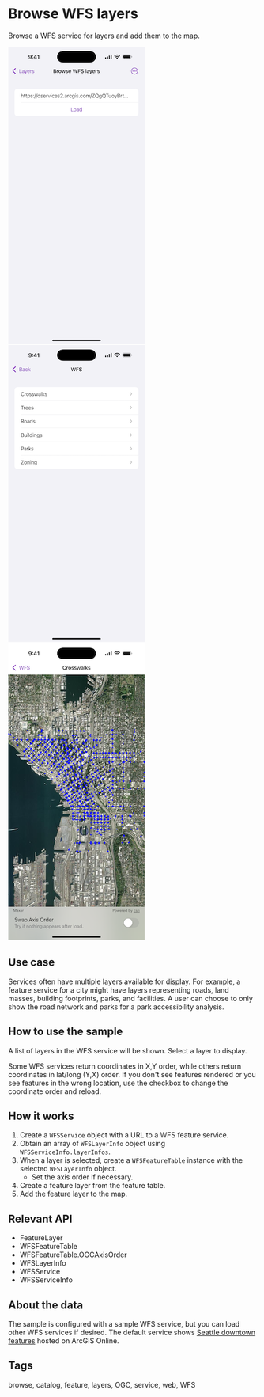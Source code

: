 # Browse WFS layers

Browse a WFS service for layers and add them to the map.

![Image of browse WFS layers sample](browse-wfs-layers-1.png)
![Image of browse WFS layers service view](browse-wfs-layers-2.png)
![Image of browse WFS layers layer view](browse-wfs-layers-3.png)

## Use case

Services often have multiple layers available for display. For example, a feature service for a city might have layers representing roads, land masses, building footprints, parks, and facilities. A user can choose to only show the road network and parks for a park accessibility analysis.

## How to use the sample

A list of layers in the WFS service will be shown. Select a layer to display.

Some WFS services return coordinates in X,Y order, while others return coordinates in lat/long (Y,X) order. If you don't see features rendered or you see features in the wrong location, use the checkbox to change the coordinate order and reload.

## How it works

1. Create a `WFSService` object with a URL to a WFS feature service.
2. Obtain an array of `WFSLayerInfo` object using `WFSServiceInfo.layerInfos`.
3. When a layer is selected, create a `WFSFeatureTable` instance with the selected `WFSLayerInfo` object.
    * Set the axis order if necessary.
4. Create a feature layer from the feature table.
5. Add the feature layer to the map.

## Relevant API

* FeatureLayer
* WFSFeatureTable
* WFSFeatureTable.OGCAxisOrder
* WFSLayerInfo
* WFSService
* WFSServiceInfo

## About the data

The sample is configured with a sample WFS service, but you can load other WFS services if desired. The default service shows [Seattle downtown features](https://www.arcgis.com/home/item.html?id=1b81d35c5b0942678140efc29bc25391) hosted on ArcGIS Online.

## Tags

browse, catalog, feature, layers, OGC, service, web, WFS
